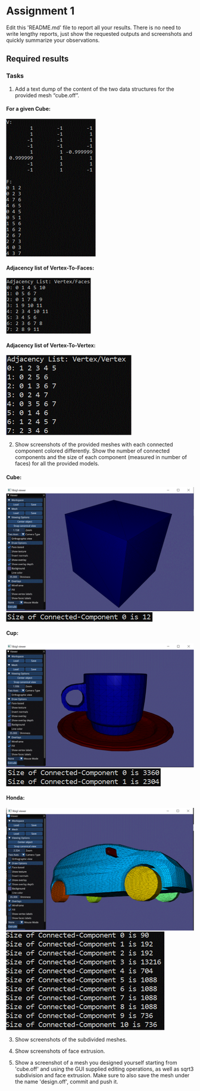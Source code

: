 # Assignment 1

Edit this 'README.md' file to report all your results. There is no need to write lengthy reports, just show the requested outputs and screenshots and quickly summarize your observations.   

## Required results

### Tasks
1) Add a text dump of the content of the two data structures for the provided mesh “cube.off”.

#### For a given Cube:<br/>
![alt text](Images/Q_1/Cube.GIF "Title")

#### Adjacency list of Vertex-To-Faces:<br/>
![alt text](Images/Q_1/Cube_VertexToFaceAdjacencyList.GIF "Title")

#### Adjacency list of Vertex-To-Vertex:<br/>
![alt text](Images/Q_1/Cube_VertexToVertexAdjacencyList.GIF "Title")

2) Show screenshots of the provided meshes with each connected component colored differently. Show the number of connected components and the size of each component (measured in number of faces) for all the provided models.

#### Cube:<br/>
![alt text](Images/Q_2/CubeImage.GIF "Title")
![alt text](Images/Q_2/CubeComponents.GIF "Title")

#### Cup:<br/>
![alt text](Images/Q_2/CupImage.GIF "Title")
![alt text](Images/Q_2/CupComponents.GIF "Title")

#### Honda:<br/>
![alt text](Images/Q_2/HondaImage.GIF "Title")
![alt text](Images/Q_2/HondaComponents.GIF "Title")

3) Show screenshots of the subdivided meshes.

4) Show screenshots of face extrusion.

5) Show a screenshot of a mesh you designed yourself starting from 'cube.off' and using the GUI supplied editing operations, as well as sqrt3 subdivision and face extrusion. Make sure to also save the mesh under the name 'design.off', commit and push it. 

